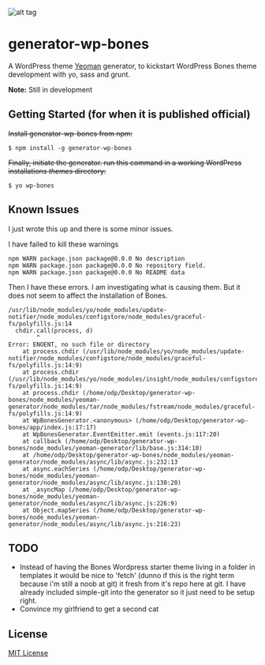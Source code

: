 ![alt tag](https://raw.github.com/0dp/generator-wp-bones/master/header.png)

# generator-wp-bones

A WordPress theme [Yeoman](http://yeoman.io) generator, to kickstart WordPress Bones
theme development with yo, sass and grunt.

**Note:** Still in development


## Getting Started (for when it is published official)


~~Install generator-wp-bones from npm:~~

```
$ npm install -g generator-wp-bones
```

~~Finally, initiate the generator. run this command in
a working WordPress installations *themes* directory:~~

```
$ yo wp-bones
```

## Known Issues

I just wrote this up and there is some minor issues.

I have failed to kill these warnings

```
npm WARN package.json package@0.0.0 No description
npm WARN package.json package@0.0.0 No repository field.
npm WARN package.json package@0.0.0 No README data
```

Then I have these errors. I am investigating what is causing them. But it does not seem to affect the installation of Bones.

```
/usr/lib/node_modules/yo/node_modules/update-notifier/node_modules/configstore/node_modules/graceful-fs/polyfills.js:14
  chdir.call(process, d)
        ^
Error: ENOENT, no such file or directory
    at process.chdir (/usr/lib/node_modules/yo/node_modules/update-notifier/node_modules/configstore/node_modules/graceful-fs/polyfills.js:14:9)
    at process.chdir (/usr/lib/node_modules/yo/node_modules/insight/node_modules/configstore/node_modules/graceful-fs/polyfills.js:14:9)
    at process.chdir (/home/odp/Desktop/generator-wp-bones/node_modules/yeoman-generator/node_modules/tar/node_modules/fstream/node_modules/graceful-fs/polyfills.js:14:9)
    at WpBonesGenerator.<anonymous> (/home/odp/Desktop/generator-wp-bones/app/index.js:17:17)
    at WpBonesGenerator.EventEmitter.emit (events.js:117:20)
    at callback (/home/odp/Desktop/generator-wp-bones/node_modules/yeoman-generator/lib/base.js:314:10)
    at /home/odp/Desktop/generator-wp-bones/node_modules/yeoman-generator/node_modules/async/lib/async.js:232:13
    at async.eachSeries (/home/odp/Desktop/generator-wp-bones/node_modules/yeoman-generator/node_modules/async/lib/async.js:130:20)
    at _asyncMap (/home/odp/Desktop/generator-wp-bones/node_modules/yeoman-generator/node_modules/async/lib/async.js:226:9)
    at Object.mapSeries (/home/odp/Desktop/generator-wp-bones/node_modules/yeoman-generator/node_modules/async/lib/async.js:216:23)
```

## TODO


*   Instead of having the Bones Wordpress starter theme living in a folder in templates it would be nice to 'fetch' (dunno if this is the right term because i'm still a noob at git) it fresh from it's repo here at git. I have already included simple-git into the generator so it just need to be setup right. 
*   Convince my girlfriend to get a second cat


## License

[MIT License](http://en.wikipedia.org/wiki/MIT_License)


